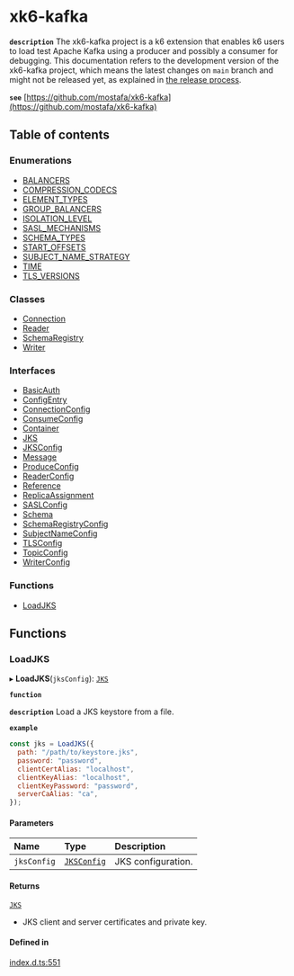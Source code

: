 # xk6-kafka

**`description`**
The xk6-kafka project is a k6 extension that enables k6 users to load test Apache Kafka using a producer and possibly a consumer for debugging.
This documentation refers to the development version of the xk6-kafka project, which means the latest changes on `main` branch and might not be released yet, as explained in [the release process](https://github.com/mostafa/xk6-kafka#the-release-process).

**`see`** [https://github.com/mostafa/xk6-kafka](https://github.com/mostafa/xk6-kafka)

## Table of contents

### Enumerations

- [BALANCERS](enums/BALANCERS.md)
- [COMPRESSION_CODECS](enums/COMPRESSION_CODECS.md)
- [ELEMENT_TYPES](enums/ELEMENT_TYPES.md)
- [GROUP_BALANCERS](enums/GROUP_BALANCERS.md)
- [ISOLATION_LEVEL](enums/ISOLATION_LEVEL.md)
- [SASL_MECHANISMS](enums/SASL_MECHANISMS.md)
- [SCHEMA_TYPES](enums/SCHEMA_TYPES.md)
- [START_OFFSETS](enums/START_OFFSETS.md)
- [SUBJECT_NAME_STRATEGY](enums/SUBJECT_NAME_STRATEGY.md)
- [TIME](enums/TIME.md)
- [TLS_VERSIONS](enums/TLS_VERSIONS.md)

### Classes

- [Connection](classes/Connection.md)
- [Reader](classes/Reader.md)
- [SchemaRegistry](classes/SchemaRegistry.md)
- [Writer](classes/Writer.md)

### Interfaces

- [BasicAuth](interfaces/BasicAuth.md)
- [ConfigEntry](interfaces/ConfigEntry.md)
- [ConnectionConfig](interfaces/ConnectionConfig.md)
- [ConsumeConfig](interfaces/ConsumeConfig.md)
- [Container](interfaces/Container.md)
- [JKS](interfaces/JKS.md)
- [JKSConfig](interfaces/JKSConfig.md)
- [Message](interfaces/Message.md)
- [ProduceConfig](interfaces/ProduceConfig.md)
- [ReaderConfig](interfaces/ReaderConfig.md)
- [Reference](interfaces/Reference.md)
- [ReplicaAssignment](interfaces/ReplicaAssignment.md)
- [SASLConfig](interfaces/SASLConfig.md)
- [Schema](interfaces/Schema.md)
- [SchemaRegistryConfig](interfaces/SchemaRegistryConfig.md)
- [SubjectNameConfig](interfaces/SubjectNameConfig.md)
- [TLSConfig](interfaces/TLSConfig.md)
- [TopicConfig](interfaces/TopicConfig.md)
- [WriterConfig](interfaces/WriterConfig.md)

### Functions

- [LoadJKS](README.md#loadjks)

## Functions

### LoadJKS

▸ **LoadJKS**(`jksConfig`): [`JKS`](interfaces/JKS.md)

**`function`**

**`description`** Load a JKS keystore from a file.

**`example`**

```javascript
const jks = LoadJKS({
  path: "/path/to/keystore.jks",
  password: "password",
  clientCertAlias: "localhost",
  clientKeyAlias: "localhost",
  clientKeyPassword: "password",
  serverCaAlias: "ca",
});
```

#### Parameters

| Name        | Type                                   | Description        |
| :---------- | :------------------------------------- | :----------------- |
| `jksConfig` | [`JKSConfig`](interfaces/JKSConfig.md) | JKS configuration. |

#### Returns

[`JKS`](interfaces/JKS.md)

- JKS client and server certificates and private key.

#### Defined in

[index.d.ts:551](https://github.com/mostafa/xk6-kafka/blob/main/api-docs/index.d.ts#L551)
